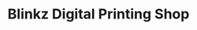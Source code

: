 ---
title: "Blinkz Digital Printing Shop"
url: /mandaue/blinkz-digital-printing-shop/
shop: copyshop
---